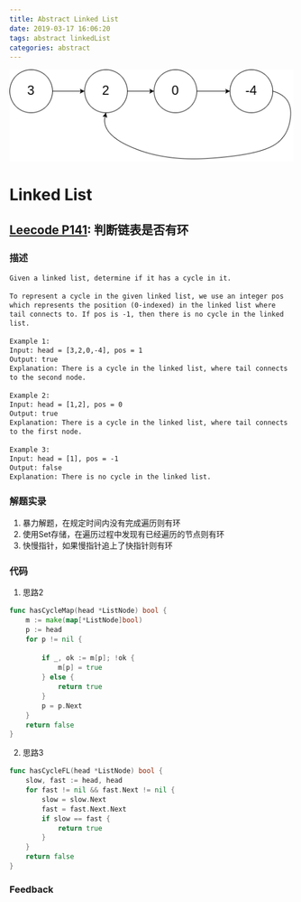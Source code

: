 ```yaml
---
title: Abstract Linked List
date: 2019-03-17 16:06:20
tags: abstract linkedList
categories: abstract
---
```

![circula rlinked list](abstract-linked-list/circularlinkedlist.png)
<!-- more -->

# Linked List

## [Leecode P141](https://leetcode.com/problems/linked-list-cycle/): 判断链表是否有环
### 描述
    Given a linked list, determine if it has a cycle in it.

    To represent a cycle in the given linked list, we use an integer pos which represents the position (0-indexed) in the linked list where tail connects to. If pos is -1, then there is no cycle in the linked list.

    Example 1:
    Input: head = [3,2,0,-4], pos = 1
    Output: true
    Explanation: There is a cycle in the linked list, where tail connects to the second node.

    Example 2:
    Input: head = [1,2], pos = 0
    Output: true
    Explanation: There is a cycle in the linked list, where tail connects to the first node.

    Example 3:
    Input: head = [1], pos = -1
    Output: false
    Explanation: There is no cycle in the linked list.

### 解题实录

1. 暴力解题，在规定时间内没有完成遍历则有环
2. 使用Set存储，在遍历过程中发现有已经遍历的节点则有环
3. 快慢指针，如果慢指针追上了快指针则有环

### 代码

1. 思路2
```go
func hasCycleMap(head *ListNode) bool {
	m := make(map[*ListNode]bool)
	p := head
	for p != nil {

		if _, ok := m[p]; !ok {
			m[p] = true
		} else {
			return true
		}
		p = p.Next
	}
	return false
}
```

2. 思路3
```go
func hasCycleFL(head *ListNode) bool {
	slow, fast := head, head
	for fast != nil && fast.Next != nil {
		slow = slow.Next
		fast = fast.Next.Next
		if slow == fast {
			return true
		}
	}
	return false
}
```
### Feedback

